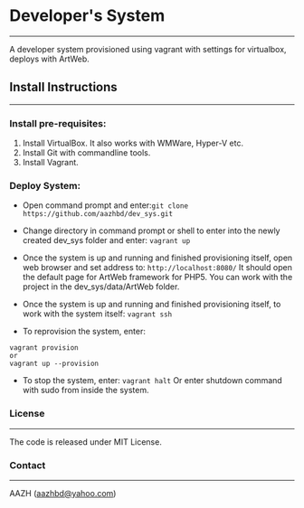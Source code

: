# Developer's System
--------------------
A developer system provisioned using vagrant with settings for virtualbox, deploys with ArtWeb.

## Install Instructions
-----------------------

### Install pre-requisites:

1. Install VirtualBox. It also works with WMWare, Hyper-V etc.
2. Install Git with commandline tools.
3. Install Vagrant.

### Deploy System:

- Open command prompt and enter:``` git clone https://github.com/aazhbd/dev_sys.git ```
- Change directory in command prompt or shell to enter into the newly created dev_sys folder and enter: ``` vagrant up ```
- Once the system is up and running and finished provisioning itself, open web browser and set address to: ``` http://localhost:8080/ ```
It should open the default page for ArtWeb framework for PHP5. You can work with the project in the dev_sys/data/ArtWeb folder.

- Once the system is up and running and finished provisioning itself, to work with the system itself: ``` vagrant ssh ```

- To reprovision the system, enter:
```
vagrant provision
or
vagrant up --provision
```
- To stop the system, enter: ``` vagrant halt ```
Or enter shutdown command with sudo from inside the system.

### License
-----------

The code is released under MIT License.


### Contact
-----------

AAZH (aazhbd@yahoo.com)
